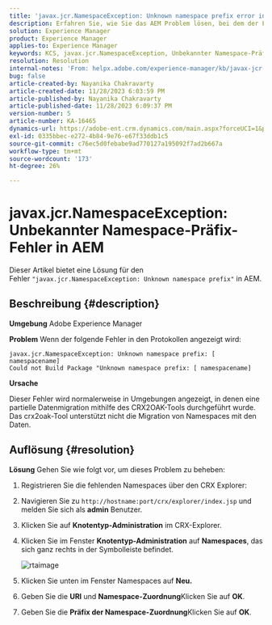 ```yaml
---
title: 'javax.jcr.NamespaceException: Unknown namespace prefix error in AEM'
description: Erfahren Sie, wie Sie das AEM Problem lösen, bei dem der Fehler javax.jcr.NamespaceException Unknown namespace prefix auftritt.
solution: Experience Manager
product: Experience Manager
applies-to: Experience Manager
keywords: KCS, javax.jcr.NamespaceException, Unbekannter Namespace-Präfixfehler, AEM, Adobe Experience Manager, Fehlerbehebung
resolution: Resolution
internal-notes: 'From: helpx.adobe.com/experience-manager/kb/javax-jcr-NamespaceException-Unknown-namespace-prefix-error-in-AEM.html'
bug: false
article-created-by: Nayanika Chakravarty
article-created-date: 11/28/2023 6:03:59 PM
article-published-by: Nayanika Chakravarty
article-published-date: 11/28/2023 6:09:37 PM
version-number: 5
article-number: KA-16465
dynamics-url: https://adobe-ent.crm.dynamics.com/main.aspx?forceUCI=1&pagetype=entityrecord&etn=knowledgearticle&id=3a02fe7c-188e-ee11-8179-6045bd006b3d
exl-id: 0335bbec-e272-4b84-9e76-e67f33ddb1c5
source-git-commit: c76ec5d0febabe9ad770127a195092f7ad2b667a
workflow-type: tm+mt
source-wordcount: '173'
ht-degree: 26%

---
```


# javax.jcr.NamespaceException: Unbekannter Namespace-Präfix-Fehler in AEM


Dieser Artikel bietet eine Lösung für den Fehler `"javax.jcr.NamespaceException: Unknown namespace prefix"` in AEM.

## Beschreibung {#description}


<b>Umgebung</b>
Adobe Experience Manager

<b>Problem</b>
Wenn der folgende Fehler in den Protokollen angezeigt wird:


```
javax.jcr.NamespaceException: Unknown namespace prefix: [ namespacename] 
Could not Build Package "Unknown namespace prefix: [ namespacename]
```


<b>Ursache</b>

Dieser Fehler wird normalerweise in Umgebungen angezeigt, in denen eine partielle Datenmigration mithilfe des CRX2OAK-Tools durchgeführt wurde.
Das crx2oak-Tool unterstützt nicht die Migration von Namespaces mit den Daten.


## Auflösung {#resolution}


<b>Lösung</b>
Gehen Sie wie folgt vor, um dieses Problem zu beheben:

1. Registrieren Sie die fehlenden Namespaces über den CRX Explorer:
2. Navigieren Sie zu `http://hostname:port/crx/explorer/index.jsp` und melden Sie sich als <b>admin</b> Benutzer.
3. Klicken Sie auf <b>Knotentyp-Administration</b> im CRX-Explorer.
4. Klicken Sie im Fenster <b>Knotentyp-Administration</b> auf <b>Namespaces</b>, das sich ganz rechts in der Symbolleiste befindet.

   ![rtaimage](https://helpx.adobe.com/content/dam/help/en/experience-manager/kb/javax-jcr-NamespaceException-Unknown-namespace-prefix-error-in-AEM/_jcr_content/main-pars/procedure/proc_par/step_2/step_par/image/rtaimage.png "rtaimage")


5. Klicken Sie unten im Fenster Namespaces auf <b>Neu.</b>
6. Geben Sie die <b>URI</b> und <b>Namespace-Zuordnung</b>Klicken Sie auf <b>OK</b>.
7. Geben Sie die <b>Präfix der Namespace-Zuordnung</b>Klicken Sie auf <b>OK</b>.
